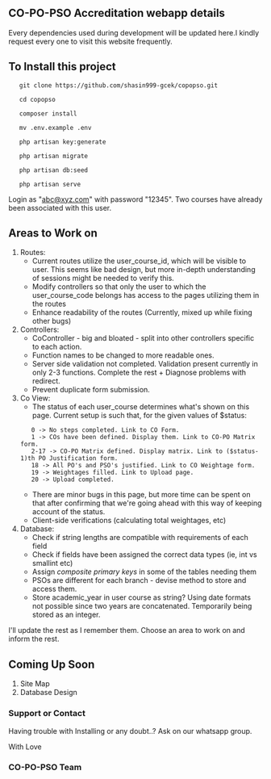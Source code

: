 ## CO-PO-PSO Accreditation webapp details

Every dependencies used during development will be updated here.I kindly request every one to visit this website frequently.

## To Install this project

```
   git clone https://github.com/shasin999-gcek/copopso.git
   
   cd copopso
   
   composer install
   
   mv .env.example .env
   
   php artisan key:generate
   
   php artisan migrate
   
   php artisan db:seed
   
   php artisan serve
```

Login as "abc@xyz.com" with password "12345". Two courses have already been associated with this user.

## Areas to Work on

1. Routes:
   * Current routes utilize the user_course_id, which will be visible to user. This seems like bad design, but more in-depth understanding of sessions might be needed to verify this.
   * Modify controllers so that only the user to which the user_course_code belongs has access to the pages utilizing them in the routes
   * Enhance readability of the routes (Currently, mixed up while fixing other bugs)
2. Controllers:
   * CoController - big and bloated - split into other controllers specific to each action. 
   * Function names to be changed to more readable ones.
   * Server side validation not completed. Validation present currently in only 2-3 functions. Complete the rest + Diagnose problems with redirect. 
   * Prevent duplicate form submission.
3. Co View:
   * The status of each user_course determines what's shown on this page. Current setup is such that, for the given values of $status:
   ```
      0 -> No steps completed. Link to CO Form. 
      1 -> COs have been defined. Display them. Link to CO-PO Matrix form. 
      2-17 -> CO-PO Matrix defined. Display matrix. Link to ($status-1)th PO Justification form.
      18 -> All PO's and PSO's justified. Link to CO Weightage form.
      19 -> Weightages filled. Link to Upload page. 
      20 -> Upload completed.
   ```
   * There are minor bugs in this page, but more time can be spent on that after confirming that we're going ahead with this way of keeping account of the status.
   * Client-side verifications (calculating total weightages, etc)
4. Database:
   * Check if string lengths are compatible with requirements of each field
   * Check if fields have been assigned the correct data types (ie, int vs smallint etc)
   * Assign *composite primary keys* in some of the tables needing them
   * PSOs are different for each branch - devise method to store and access them. 
   * Store academic_year in user course as string? Using date formats not possible since two years are concatenated. Temporarily being stored as an integer.
 
I'll update the rest as I remember them. Choose an area to work on and inform the rest.
 
 
## Coming Up Soon

1. Site Map
2. Database Design 
   
### Support or Contact

Having trouble with Installing or any doubt..?
Ask on our whatsapp group.

With 
Love
### CO-PO-PSO Team
